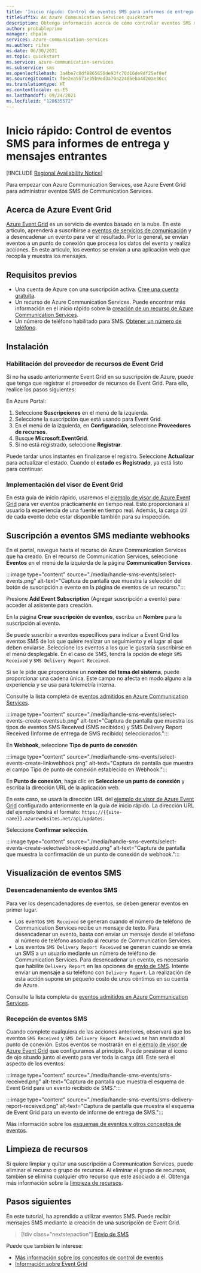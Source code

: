 ```yaml
---
title: 'Inicio rápido: Control de eventos SMS para informes de entrega y mensajes entrantes'
titleSuffix: An Azure Communication Services quickstart
description: Obtenga información acerca de cómo controlar eventos SMS mediante Azure Communication Services.
author: probableprime
manager: chpalm
services: azure-communication-services
ms.author: rifox
ms.date: 06/30/2021
ms.topic: quickstart
ms.service: azure-communication-services
ms.subservice: sms
ms.openlocfilehash: 3a4be7c8df8865650de93fc70d16de9df25ef8ef
ms.sourcegitcommit: f6e2ea5571e35b9ed3a79a22485eba4d20ae36cc
ms.translationtype: HT
ms.contentlocale: es-ES
ms.lasthandoff: 09/24/2021
ms.locfileid: "128635572"
---
```

# <a name="quickstart-handle-sms-events-for-delivery-reports-and-inbound-messages"></a>Inicio rápido: Control de eventos SMS para informes de entrega y mensajes entrantes

[!INCLUDE [Regional Availability Notice](../../includes/regional-availability-include.md)]

Para empezar con Azure Communication Services, use Azure Event Grid para administrar eventos SMS de Communication Services.

## <a name="about-azure-event-grid"></a>Acerca de Azure Event Grid

[Azure Event Grid](../../../event-grid/overview.md) es un servicio de eventos basado en la nube. En este artículo, aprenderá a suscribirse a [eventos de servicios de comunicación](../../../event-grid/event-schema-communication-services.md) y a desencadenar un evento para ver el resultado. Por lo general, se envían eventos a un punto de conexión que procesa los datos del evento y realiza acciones. En este artículo, los eventos se envían a una aplicación web que recopila y muestra los mensajes.

## <a name="prerequisites"></a>Requisitos previos
- Una cuenta de Azure con una suscripción activa. [Cree una cuenta gratuita](https://azure.microsoft.com/free/?WT.mc_id=A261C142F).
- Un recurso de Azure Communication Services. Puede encontrar más información en el inicio rápido sobre la [creación de un recurso de Azure Communication Services](../create-communication-resource.md).
- Un número de teléfono habilitado para SMS. [Obtener un número de teléfono](./get-phone-number.md).

## <a name="setting-up"></a>Instalación

### <a name="enable-event-grid-resource-provider"></a>Habilitación del proveedor de recursos de Event Grid

Si no ha usado anteriormente Event Grid en su suscripción de Azure, puede que tenga que registrar el proveedor de recursos de Event Grid. Para ello, realice los pasos siguientes:

En Azure Portal:

1. Seleccione **Suscripciones** en el menú de la izquierda.
2. Seleccione la suscripción que está usando para Event Grid.
3. En el menú de la izquierda, en **Configuración**, seleccione **Proveedores de recursos**.
4. Busque **Microsoft.EventGrid**.
5. Si no está registrado, seleccione **Registrar**.

Puede tardar unos instantes en finalizarse el registro. Seleccione **Actualizar**  para actualizar el estado. Cuando el **estado** es **Registrado**, ya está listo para continuar.

### <a name="event-grid-viewer-deployment"></a>Implementación del visor de Event Grid

En esta guía de inicio rápido, usaremos el [ejemplo de visor de Azure Event Grid](/samples/azure-samples/azure-event-grid-viewer/azure-event-grid-viewer/) para ver eventos prácticamente en tiempo real. Esto proporcionará al usuario la experiencia de una fuente en tiempo real. Además, la carga útil de cada evento debe estar disponible también para su inspección.

## <a name="subscribe-to-the-sms-events-using-web-hooks"></a>Suscripción a eventos SMS mediante webhooks

En el portal, navegue hasta el recurso de Azure Communication Services que ha creado. En el recurso de Communication Services, seleccione **Eventos** en el menú de la izquierda de la página **Communication Services**.

:::image type="content" source="./media/handle-sms-events/select-events.png" alt-text="Captura de pantalla que muestra la selección del botón de suscripción a evento en la página de eventos de un recurso.":::

Presione **Add Event Subscription** (Agregar suscripción a evento) para acceder al asistente para creación.

En la página **Crear suscripción de eventos**, escriba un **Nombre** para la suscripción al evento.

Se puede suscribir a eventos específicos para indicar a Event Grid los eventos SMS de los que quiere realizar un seguimiento y el lugar al que deben enviarse. Seleccione los eventos a los que le gustaría suscribirse en el menú desplegable. En el caso de SMS, tendrá la opción de elegir `SMS Received` y `SMS Delivery Report Received`.

Si se le pide que proporcione un **nombre del tema del sistema**, puede proporcionar una cadena única. Este campo no afecta en modo alguno a la experiencia y se usa para telemetría interna.

Consulte la lista completa de [eventos admitidos en Azure Communication Services](../../../event-grid/event-schema-communication-services.md).

:::image type="content" source="./media/handle-sms-events/select-events-create-eventsub.png" alt-text="Captura de pantalla que muestra los tipos de eventos SMS Received (SMS recibidos) y SMS Delivery Report Received (Informe de entrega de SMS recibido) seleccionados.":::

En **Webhook**, seleccione **Tipo de punto de conexión**.

:::image type="content" source="./media/handle-sms-events/select-events-create-linkwebhook.png" alt-text="Captura de pantalla que muestra el campo Tipo de punto de conexión establecido en Webhook.":::

En **Punto de conexión**, haga clic en **Seleccione un punto de conexión** y escriba la dirección URL de la aplicación web.

En este caso, se usará la dirección URL del [ejemplo de visor de Azure Event Grid](/samples/azure-samples/azure-event-grid-viewer/azure-event-grid-viewer/) configurado anteriormente en la guía de inicio rápido. La dirección URL del ejemplo tendrá el formato: `https://{{site-name}}.azurewebsites.net/api/updates`.

Seleccione **Confirmar selección**.

:::image type="content" source="./media/handle-sms-events/select-events-create-selectwebhook-epadd.png" alt-text="Captura de pantalla que muestra la confirmación de un punto de conexión de webhook.":::

## <a name="viewing-sms-events"></a>Visualización de eventos SMS

### <a name="triggering-sms-events"></a>Desencadenamiento de eventos SMS

Para ver los desencadenadores de eventos, se deben generar eventos en primer lugar.

- Los eventos `SMS Received` se generan cuando el número de teléfono de Communication Services recibe un mensaje de texto. Para desencadenar un evento, basta con enviar un mensaje desde el teléfono al número de teléfono asociado al recurso de Communication Services.
- Los eventos `SMS Delivery Report Received` se generan cuando se envía un SMS a un usuario mediante un número de teléfono de Communication Services. Para desencadenar un evento, es necesario que habilite `Delivery Report` en las opciones de [envío de SMS](../telephony-sms/send.md). Intente enviar un mensaje a su teléfono con `Delivery Report`. La realización de esta acción supone un pequeño costo de unos céntimos en su cuenta de Azure.

Consulte la lista completa de [eventos admitidos en Azure Communication Services](../../../event-grid/event-schema-communication-services.md).

### <a name="receiving-sms-events"></a>Recepción de eventos SMS

Cuando complete cualquiera de las acciones anteriores, observará que los eventos `SMS Received` y `SMS Delivery Report Received` se han enviado al punto de conexión. Estos eventos se mostrarán en el [ejemplo de visor de Azure Event Grid](/samples/azure-samples/azure-event-grid-viewer/azure-event-grid-viewer/) que configuramos al principio. Puede presionar el icono de ojo situado junto al evento para ver toda la carga útil. Este será el aspecto de los eventos:

:::image type="content" source="./media/handle-sms-events/sms-received.png" alt-text="Captura de pantalla que muestra el esquema de Event Grid para un evento recibido de SMS.":::

:::image type="content" source="./media/handle-sms-events/sms-delivery-report-received.png" alt-text="Captura de pantalla que muestra el esquema de Event Grid para un evento de informe de entrega de SMS.":::

Más información sobre los [esquemas de eventos y otros conceptos de eventos](../../../event-grid/event-schema-communication-services.md).

## <a name="clean-up-resources"></a>Limpieza de recursos

Si quiere limpiar y quitar una suscripción a Communication Services, puede eliminar el recurso o grupo de recursos. Al eliminar el grupo de recursos, también se elimina cualquier otro recurso que esté asociado a él. Obtenga más información sobre la [limpieza de recursos](../create-communication-resource.md#clean-up-resources).

## <a name="next-steps"></a>Pasos siguientes

En este tutorial, ha aprendido a utilizar eventos SMS. Puede recibir mensajes SMS mediante la creación de una suscripción de Event Grid.

> [!div class="nextstepaction"]
> [Envío de SMS](../telephony-sms/send.md)

Puede que también le interese:

 - [Más información sobre los conceptos de control de eventos](../../../event-grid/event-schema-communication-services.md)
 - [Información sobre Event Grid](../../../event-grid/overview.md)